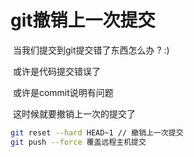 # git撤销上一次提交

​	当我们提交到git提交错了东西怎么办 ? :)

​		或许是代码提交错误了

​		或许是commit说明有问题

​		这时候就要撤销上一次的提交了



````bash
git reset --hard HEAD~1 // 撤销上一次提交
git push --force 覆盖远程主机提交
````




